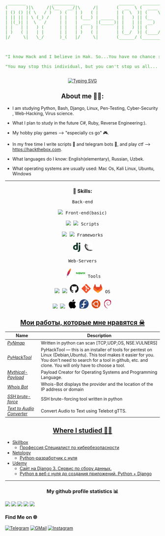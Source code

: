 <pre align="center" style="color: rgb(68, 170, 68);" bgcolor="#000000">
        
 _______          _________                 ______   _______          
(       )|\     /|\__   __/|\     /|       (  __  \ (  ____ \|\     /|
| () () |( \   / )   ) (   | )   ( |       | (  \  )| (    \/| )   ( |
| || || | \ (_) /    | |   | (___) | _____ | |   ) || (__    | |   | |
| |(_)| |  \   /     | |   |  ___  |(_____)| |   | ||  __)   ( (   ) )
| |   | |   ) (      | |   | (   ) |       | |   ) || (       \ \_/ / 
| )   ( |   | |      | |   | )   ( |       | (__/  )| (____/\  \   /  
|/     \|   \_/      )_(   |/     \|       (______/ (_______/   \_/   
                                                                      

           
"I know Hack and I believe in Hak. So...You have no chance :/"

"You may stop this individual, but you can't stop us all... after all, we're all alike."
   
</pre>

<p align='center'
<img src="https://gpvc.arturio.dev/mython-dev">
</p>
<p align='center'>
<a  href="https://oxsoos.uz/"><img src="https://readme-typing-svg.demolab.com?font=Fira+Code&pause=1000&color=1EC027&background=FFCAEA00&center=true&vCenter=true&width=435&lines=Im+a+junior+backend+developer;Im+a+junior+cybersecurity+specialist;Im+a+system+administrator+Linux" alt="Typing SVG" /></a>
</p>

<h2 align='center'>About me 👨‍💻:</h2> 

<p align="center">

- I am studying Python, Bash, Django, Linux, Pen-Testing, Cyber-Security , Web-Hacking, Virus science.

- What I plan to study in the future С#, Ruby, Reverse Engineering:).

- My hobby play games --> "especially cs go" 🎮.

- In my free time I write scripts 📝 and telegram bots 🤖, and play ctf --> https://hackthebox.com. 

- What languages do I know: English(elementary), Russian, Uzbek.

- What operating systems are usually used: Mac Os, Kali Linux, Ubuntu, Windows
 
***

<h3 align='center'>🔧 Skills:</h3>   

<p align="center">

           
   <kbd>
          <kbd>Back-end</kbd>
          <br>
          <br>
          <img width="30px" src="https://cdn.jsdelivr.net/gh/devicons/devicon/icons/python/python-plain.svg" />
        </kbd>

   <kbd>
          <kbd>Front-end(basic)</kbd>
          <br>
          <br>
          <img width="30px" src="https://cdn.jsdelivr.net/gh/devicons/devicon/icons/html5/html5-original.svg" /> 
          <img width="30px" src="https://cdn.jsdelivr.net/gh/devicons/devicon/icons/css3/css3-plain.svg" /> 
        </kbd>

   <kbd>
          <kbd>Scripts</kbd>
          <br>
          <br>
          <img width="30px" src="https://cdn.jsdelivr.net/gh/devicons/devicon/icons/python/python-plain.svg" />
          <img width="30px" src="https://cdn.jsdelivr.net/gh/devicons/devicon/icons/bash/bash-original.svg" />
        </kbd>
   <kbd>
            <kbd>Frameworks</kbd>
            <br>
            <br>
            <img width="30px" src="https://raw.githubusercontent.com/devicons/devicon/1119b9f84c0290e0f0b38982099a2bd027a48bf1/icons/django/django-plain.svg"/>
            <img width="30px" src="https://raw.githubusercontent.com/devicons/devicon/1119b9f84c0290e0f0b38982099a2bd027a48bf1/icons/flask/flask-original.svg" /></kbd>
  
   
<br>   
<br>
   <kbd>
          <kbd>Web-Servers</kbd>
          <br>
          <br>
          <img width="30px" src="https://raw.githubusercontent.com/devicons/devicon/1119b9f84c0290e0f0b38982099a2bd027a48bf1/icons/apache/apache-original.svg"/>
          <img width="30px" src="https://raw.githubusercontent.com/devicons/devicon/1119b9f84c0290e0f0b38982099a2bd027a48bf1/icons/nginx/nginx-original.svg" />
     
  </kbd>
   

   <kbd>
         <kbd>Tools</kbd>
          <br>
          <br>
          <img width="30px" src="https://cdn.jsdelivr.net/gh/devicons/devicon/icons/vscode/vscode-original.svg" />
          <img width="30px" src="https://github.com/termux/termux-app/raw/master/app/src/main/res/mipmap-xxxhdpi/ic_launcher.png" />
          <img width="30px" src="https://raw.githubusercontent.com/devicons/devicon/1119b9f84c0290e0f0b38982099a2bd027a48bf1/icons/github/github-original.svg" />
          <img width="30px" src="https://raw.githubusercontent.com/devicons/devicon/1119b9f84c0290e0f0b38982099a2bd027a48bf1/icons/git/git-original.svg" />
          <img width="30px" src="https://raw.githubusercontent.com/devicons/devicon/1119b9f84c0290e0f0b38982099a2bd027a48bf1/icons/gitlab/gitlab-original.svg" />
      
   </kbd>
   
  <kbd>
          <kbd>OS</kbd>
          <br>
          <br>
          <img width="30px" src="https://cdn.jsdelivr.net/gh/devicons/devicon/icons/linux/linux-original.svg" />
          <img width="30px" src="https://cdn.jsdelivr.net/gh/devicons/devicon/icons/windows8/windows8-original.svg" />
          <img width="30px" src="https://raw.githubusercontent.com/devicons/devicon/1119b9f84c0290e0f0b38982099a2bd027a48bf1/icons/apple/apple-original.svg" />
          <img width="30px" src="https://raw.githubusercontent.com/devicons/devicon/1119b9f84c0290e0f0b38982099a2bd027a48bf1/icons/fedora/fedora-original.svg" />
          <img width="30px" src="https://raw.githubusercontent.com/devicons/devicon/1119b9f84c0290e0f0b38982099a2bd027a48bf1/icons/ubuntu/ubuntu-plain.svg" />
          <img width="30px" src="https://raw.githubusercontent.com/devicons/devicon/1119b9f84c0290e0f0b38982099a2bd027a48bf1/icons/debian/debian-original.svg" />          
          </kbd>
   
        
</p>

 
<h2 align="center"><u>Мои работы, которые мне нравятся ☠</u></h2>
      
| Name                  | Description                                            |
| ----------------------|------------------------------------------------------- |
| _[PyNmap](https://github.com/mython-dev/PyNmap)_ | Written in python can scan [TCP,UDP,OS, NSE.VULNERS]
|_[PyHackTool](https://github.com/mython-dev/pyhacktool)_ | PyHackTool — this is an installer of tools for pentest on Linux (Debian,Ubuntu). This tool makes it easier for you. You don't need to search for a tool in github, etc. and clone. You will only have to choose a tool.|
|_[Mythical-Payload](https://github.com/mython-dev/mythical-payload)_ | Payload Creator for Operating Systems and Programming Language.|
|_[Whois Bot](https://github.com/mython-dev/Whois-Bot)_ | Whois-Bot displays the provider and the location of the IP address or domain |
|_[SSH brute-force](https://github.com/mython-dev/ssh-brute-force)_ | SSH brute-forcing tool written in python |
|_[Text to Audio Converter](https://github.com/mython-dev/text-to-audio-converter)_ | Convert Audio to Text using Telebot gTTS.  |

<h2 align="center"><u>Where I studied 👨‍🎓</u></h2>

- [Skillbox](https://skillbox.com/)
   - [Профессия Специалист по кибербезопасности](https://skillbox.uz/course/profession-cybersecurity/)
- [Netology](https://netology.ru/)
   - [Python-разработчик с нуля](https://netology.ru/programs/python) 
- [Udemy](https://www.udemy.com/)
   - [Сайт на Django 3. Сервис по сбору данных.](https://www.udemy.com/course/site-on-django-3/)
   - [Python в веб с нуля до создания приложений. Python + Django](www.udemy.com/course/python-pythondjango/l)
***


<p>
   </p>
   
<h3 align='center'>My github profile statistics 📊</h3>   


![](https://github-profile-summary-cards.vercel.app/api/cards/profile-details?username=mython-dev&theme=solarized_dark)
![](https://github-profile-summary-cards.vercel.app/api/cards/most-commit-language?username=mython-dev&theme=solarized_dark)
![](https://github-profile-summary-cards.vercel.app/api/cards/repos-per-language?username=mython-dev&theme=solarized_dark)
![](https://github-profile-summary-cards.vercel.app/api/cards/stats?username=mython-dev&theme=solarized_dark)
![](https://github-profile-summary-cards.vercel.app/api/cards/productive-time?username=mython-dev&theme=solarized_dark)

### Find Me on 🌐

[<img alt="Telegram" src="https://img.shields.io/badge/Telegram-2CA5E0?style=for-the-badge&logo=telegram&logoColor=white"/>][telegram]
[<img alt="GMail" src="https://img.shields.io/badge/Gmail-D14836?style=for-the-badge&logo=gmail&logoColor=white"/>][gmail]
[<img alt="Instagram" src="https://img.shields.io/badge/Instagram-E4405F?style=for-the-badge&logo=instagram&logoColor=white"/>][instagram]


[telegram]: https://t.me/myth_dev
[gmail]: mailto:miton0030@gmail.com
<!-- [instagram]: https://instagram.com/myth-dev -->
[instagram]: https://instagram.com/h4ckerworld
